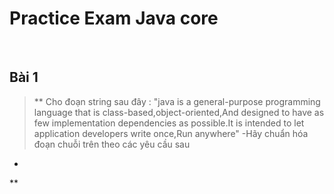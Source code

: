 # Practice Exam Java core

<br />

## Bài 1

> **
Cho đoạn string sau đây :
"java is a general-purpose programming language that is class-based,object-oriented,And designed
to have as few implementation dependencies as possible.It is intended to let application developers write once,Run anywhere"
-Hãy chuẩn hóa đoạn chuỗi trên theo các yêu cầu sau
  +
**
